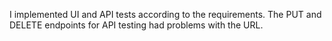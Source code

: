 I implemented UI and API tests according to the requirements. The PUT and DELETE endpoints for API testing had problems with the URL.
